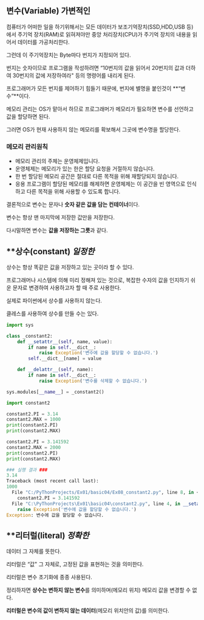 ## 변수(Variable) **가변적인**

컴퓨터가 어떠한 일을 하기위해서는 모든 데이터가 보조기억장치(SSD,HDD,USB 등)에서 주기억 장치(RAM)로 읽혀져야만 중앙 처리장치(CPU)가 주기억 장치의 내용을 읽어서 데이터를 가공처리한다.

그런데 이 주기억장치는 Byte마다 번지가 지정되어 있다.

번지는 숫자이므로 프로그램을 작성하려면 “10번지의 값을 읽어서 20번지의 값과 더하여 30번지의 값에 저장하여라" 등의 명령어를 내리게 된다.

프로그래머가 모든 번지를 제어하기 힘들기 때문에, 번지에 별명을 붙인것이 **“변수”**이다.

메모리 관리는 OS가 맡아서 하므로 프로그래머가 메모리가 필요하면 변수를 선언하고 값을 할당하면 된다.

그러면 OS가 현재 사용하지 않는 메모리를 확보해서 그곳에 변수명을 할당한다.

### **메모리 관리원칙**

- 메모리 관리의 주체는 운영체제입니다.
- 운영체제는 메모리가 있는 한은 할당 요청을 거절하지 않습니다.
- 한 번 할당된 메모리 공간은 절대로 다른 목적을 위해 재할당되지 않습니다.
- 응용 프로그램이 할당된 메모리를 해제하면 운영체제는 이 공간을 빈 영역으로 인식하고 다른 목적을 위해 사용할 수 있도록 합니다.

결론적으로 변수는 문자나 **숫자 같은 값을 담는 컨테이너**이다.

변수는 항상 맨 마지막에 저장한 값만을 저장한다. 

다시말하면 변수는 **값을 저장하는 그릇**과 같다.

## ****상수(constant) *일정한***

상수는 항상 똑같은 값을 저장하고 있는 곳이라 할 수 있다.

프로그래머나 시스템에 의해 미리 정해져 있는 것으로, 복잡한 수자의 값을 인지하기 쉬운 문자로 변경하여 사용하고자 할 때 주로 사용한다.

실제로 파이썬에서 상수를 사용하지 않는다.

클레스를 사용하여 상수를 만들 수는 있다.

```python
import sys

class _constant2:
    def __setattr__(self, name, value):
        if name in self.__dict__:
            raise Exception('변수에 값을 할당할 수 없습니다.')
        self.__dict__[name] = value

    def __delattr__(self, name):
        if name in self.__dict__:
            raise Exception('변수를 삭제할 수 없습니다.')

sys.modules[__name__] = _constant2()
```

```python
import constant2

constant2.PI = 3.14
constant2.MAX = 1000
print(constant2.PI)
print(constant2.MAX)

constant2.PI = 3.141592
constant2.MAX = 2000
print(constant2.PI)
print(constant2.MAX)

### 실행 결과 ###
3.14
Traceback (most recent call last):
1000
  File "C:/PyThonProjects/Ex01/basic04/Ex08_constant2.py", line 8, in <module>
    constant2.PI = 3.141592
  File "C:\PyThonProjects\Ex01\basic04\constant2.py", line 4, in __setattr__
    raise Exception('변수에 값을 할당할 수 없습니다.')
Exception: 변수에 값을 할당할 수 없습니다.
```

## ****리터럴(literal) *정확한***

데이터 그 자체를 뜻한다. 

리터럴은 “값" 그 자체로, 고정된 값을 표현하는 것을 의미한다. 

리터럴은 변수 초기화에 종종 사용된다.

정리하자면 **상수는 변하지 않는 변수**를 의미하며(메모리 위치) 메모리 값을 변경할 수 없다.

**리터럴은 변수의 값이 변하지 않는 데이터**(메모리 위치안의 값)를 의미한다.